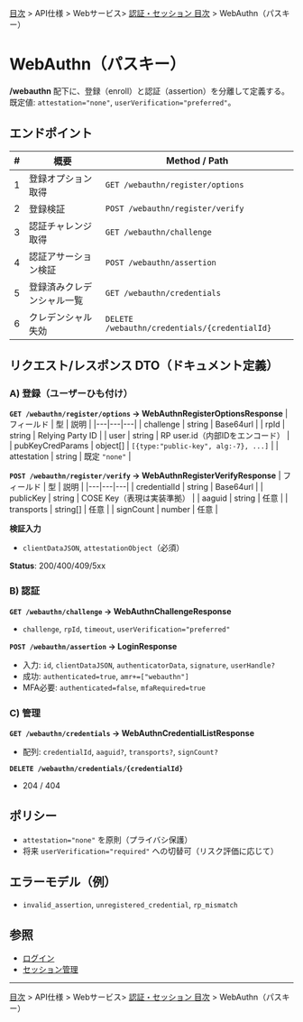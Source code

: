 [目次](../../../目次.md) > API仕様 > Webサービス> [認証・セッション 目次](目次.md) >  WebAuthn（パスキー）

# WebAuthn（パスキー）

**/webauthn** 配下に、登録（enroll）と認証（assertion）を分離して定義する。  
既定値: `attestation="none"`, `userVerification="preferred"`。

## エンドポイント

| # | 概要 | Method / Path |
|---|---|---|
| 1 | 登録オプション取得 | `GET /webauthn/register/options` |
| 2 | 登録検証 | `POST /webauthn/register/verify` |
| 3 | 認証チャレンジ取得 | `GET /webauthn/challenge` |
| 4 | 認証アサーション検証 | `POST /webauthn/assertion` |
| 5 | 登録済みクレデンシャル一覧 | `GET /webauthn/credentials` |
| 6 | クレデンシャル失効 | `DELETE /webauthn/credentials/{credentialId}` |

## リクエスト/レスポンス DTO（ドキュメント定義）

### A) 登録（ユーザーひも付け）

**`GET /webauthn/register/options` → WebAuthnRegisterOptionsResponse**
| フィールド | 型 | 説明 |
|---|---|---|
| challenge | string | Base64url |
| rpId | string | Relying Party ID |
| user | string | RP user.id（内部IDをエンコード） |
| pubKeyCredParams | object[] | `[{type:"public-key", alg:-7}, ...]` |
| attestation | string | 既定 `"none"` |

**`POST /webauthn/register/verify` → WebAuthnRegisterVerifyResponse**
| フィールド | 型 | 説明 |
|---|---|---|
| credentialId | string | Base64url |
| publicKey | string | COSE Key（表現は実装準拠） |
| aaguid | string | 任意 |
| transports | string[] | 任意 |
| signCount | number | 任意 |

**検証入力**
- `clientDataJSON`, `attestationObject`（必須）

**Status**: 200/400/409/5xx

### B) 認証

**`GET /webauthn/challenge` → WebAuthnChallengeResponse**
- `challenge`, `rpId`, `timeout`, `userVerification="preferred"`

**`POST /webauthn/assertion` → LoginResponse**
- 入力: `id`, `clientDataJSON`, `authenticatorData`, `signature`, `userHandle?`
- 成功: `authenticated=true`, `amr+=["webauthn"]`
- MFA必要: `authenticated=false`, `mfaRequired=true`

### C) 管理

**`GET /webauthn/credentials` → WebAuthnCredentialListResponse**
- 配列: `credentialId`, `aaguid?`, `transports?`, `signCount?`

**`DELETE /webauthn/credentials/{credentialId}`**
- 204 / 404

## ポリシー
- `attestation="none"` を原則（プライバシ保護）
- 将来 `userVerification="required"` への切替可（リスク評価に応じて）

## エラーモデル（例）
- `invalid_assertion`, `unregistered_credential`, `rp_mismatch`

## 参照
- [ログイン](02_ログイン.md)
- [セッション管理](05_セッション管理.md)

---
[目次](../../../目次.md) > API仕様 > Webサービス> [認証・セッション 目次](目次.md) >  WebAuthn（パスキー）
